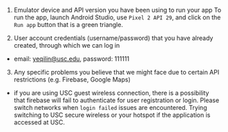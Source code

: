 1. Emulator device and API version you have been using to run your app
  To run the app, launch Android Studio, use `Pixel 2 API 29`, and click on the `Run app` button that is a green triangle.

2. User account credentials (username/password) that you have already created, through which we can log in
  - email: yeqilin@usc.edu, password: 111111

3. Any specific problems you believe that we might face due to certain API restrictions (e.g. Firebase, Google Maps)
  - if you are using USC guest wireless connection, there is a possibility that firebase will fail to authenticate for user registration or login. Please switch networks when `login failed` issues are encountered. Trying switching to USC secure wireless or your hotspot if the application is accessed at USC. 
